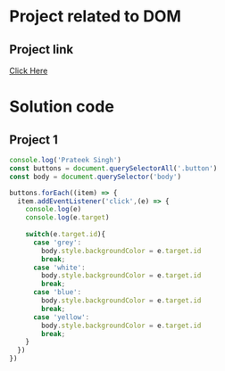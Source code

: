 # Project related to DOM

## Project link
[Click Here](https://stackblitz.com/edit/dom-project-chaiaurcode-nq4mn2?file=1-colorChanger%2Fchaiaurcode.js)


# Solution code

## Project 1


```javascript
console.log('Prateek Singh')
const buttons = document.querySelectorAll('.button')
const body = document.querySelector('body')

buttons.forEach((item) => {
  item.addEventListener('click',(e) => {
    console.log(e)
    console.log(e.target)
    
    switch(e.target.id){
      case 'grey':
        body.style.backgroundColor = e.target.id
        break;
      case 'white':
        body.style.backgroundColor = e.target.id
        break;
      case 'blue':
        body.style.backgroundColor = e.target.id
        break;
      case 'yellow':
        body.style.backgroundColor = e.target.id
        break;
    }
  })
})


```